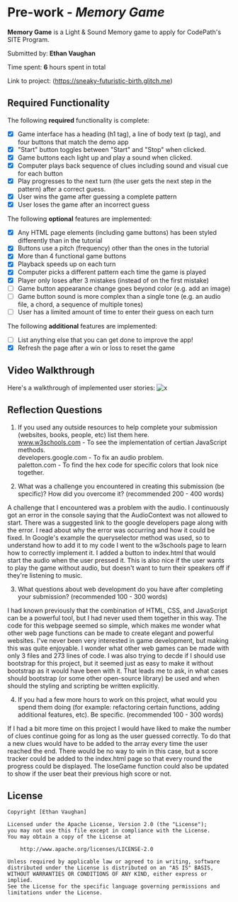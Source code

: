 # Pre-work - *Memory Game*

**Memory Game** is a Light & Sound Memory game to apply for CodePath's SITE Program. 

Submitted by: **Ethan Vaughan**

Time spent: **6** hours spent in total

Link to project: (https://sneaky-futuristic-birth.glitch.me)

## Required Functionality

The following **required** functionality is complete:

* [x] Game interface has a heading (h1 tag), a line of body text (p tag), and four buttons that match the demo app
* [x] "Start" button toggles between "Start" and "Stop" when clicked. 
* [x] Game buttons each light up and play a sound when clicked. 
* [x] Computer plays back sequence of clues including sound and visual cue for each button
* [x] Play progresses to the next turn (the user gets the next step in the pattern) after a correct guess. 
* [x] User wins the game after guessing a complete pattern
* [x] User loses the game after an incorrect guess

The following **optional** features are implemented:

* [x] Any HTML page elements (including game buttons) has been styled differently than in the tutorial
* [x] Buttons use a pitch (frequency) other than the ones in the tutorial
* [x] More than 4 functional game buttons
* [x] Playback speeds up on each turn
* [x] Computer picks a different pattern each time the game is played
* [x] Player only loses after 3 mistakes (instead of on the first mistake)
* [ ] Game button appearance change goes beyond color (e.g. add an image)
* [ ] Game button sound is more complex than a single tone (e.g. an audio file, a chord, a sequence of multiple tones)
* [ ] User has a limited amount of time to enter their guess on each turn

The following **additional** features are implemented:

- [ ] List anything else that you can get done to improve the app!
- [x] Refresh the page after a win or loss to reset the game

## Video Walkthrough

Here's a walkthrough of implemented user stories:
![x](https://cdn.glitch.com/668311da-5685-401f-9ce8-c22146c6c500%2FSITE-prework.gif?v=1616607071907)


## Reflection Questions
1. If you used any outside resources to help complete your submission (websites, books, people, etc) list them here.  
www.w3schools.com - To see the implementation of certian JavaScript methods.  
developers.google.com - To fix an audio problem.  
paletton.com - To find the hex code for specific colors that look nice together.

2. What was a challenge you encountered in creating this submission (be specific)? How did you overcome it? (recommended 200 - 400 words) 
  
A challenge that I encountered was a problem with the audio. I continuously got an error in the console saying that the AudioContext was not allowed to start. There was a 
suggested link to the google developers page along with the error. I read about why the error was occurring and how it could be fixed. In Google's example the queryselector 
method was used, so to understand how to add it to my code I went to the w3schools page to learn how to correctly implement it. I added a button to index.html that would start the
audio when the user pressed it. This is also nice if the user wants to play the game without audio, but doesn't want to turn their speakers off if they're listening to music.
  
  
3. What questions about web development do you have after completing your submission? (recommended 100 - 300 words) 
  
I had known previously that the combination of HTML, CSS, and JavaScript can be a powerful tool, but I had never used them together in this way.
The code for this webpage seemed so simple, which makes me wonder what other web page functions can be made to create elegant and powerful websites.
I've never been very interested in game development, but making this was quite enjoyable. I wonder what other web games can be made with only 3 files and 273 lines of code.
I was also trying to decde if I should use bootstrap for this project, but it seemed just as easy to make it without bootstrap as it would have been with it. That 
leads me to ask, in what cases should bootstrap (or some other open-source library) be used and when should the styling and scripting be written explicitly.
  

4. If you had a few more hours to work on this project, what would you spend them doing (for example: refactoring certain functions, adding additional features, etc). Be specific. (recommended 100 - 300 words) 
  
If I had a bit more time on this project I would have liked to make the number of clues continue going for as long as the user guessed correctly. To do that a new clues would have to be added to the array
every time the user reached the end. There would be no way to win in this case, but a score tracker could be added to the index.html page so that every round the progress could be displayed. The loseGame function 
could also be updated to show if the user beat their previous high score or not.




## License

    Copyright [Ethan Vaughan]

    Licensed under the Apache License, Version 2.0 (the "License");
    you may not use this file except in compliance with the License.
    You may obtain a copy of the License at

        http://www.apache.org/licenses/LICENSE-2.0

    Unless required by applicable law or agreed to in writing, software
    distributed under the License is distributed on an "AS IS" BASIS,
    WITHOUT WARRANTIES OR CONDITIONS OF ANY KIND, either express or implied.
    See the License for the specific language governing permissions and
    limitations under the License.
